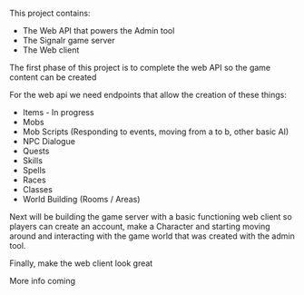 
This project contains:
* The Web API that powers the Admin tool
* The Signalr game server
* The Web client

The first phase of this project is to complete the web API so the game content can be created

For the web api we need endpoints that allow the creation of these things:
* Items - In progress
* Mobs
* Mob Scripts (Responding to events, moving from a to b, other basic AI)
* NPC Dialogue
* Quests
* Skills
* Spells
* Races
* Classes
* World Building (Rooms / Areas)


Next will be building the game server with a basic functioning web client so players can create an account, make a Character and starting moving around and interacting with the game world that was created with the admin tool.

Finally, make the web client look great

More info coming